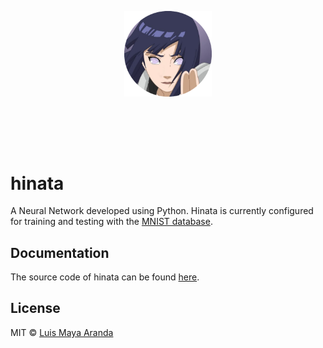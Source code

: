<br><br>

<p align="center">
<a href="https://github.com/3SUM"><img width="140" src="./website/images/logo.png" alt="hinata logo"></a>
</p>
<br>

<br><br>

# hinata
A Neural Network developed using Python. Hinata is currently configured for training and testing with the [MNIST database](https://en.wikipedia.org/wiki/MNIST_database).

## Documentation

The source code of hinata can be found [here](./src/).

## License

MIT &copy; [Luis Maya Aranda](https://github.com/3SUM)
